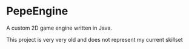# PepeEngine
A custom 2D game engine written in Java.

This project is very very old and does not represent my current skillset
